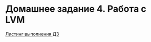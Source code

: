 # Домашнее задание 4. Работа с LVM

[Листинг выполнения ДЗ](https://vadb.notion.site/4-LVM-0e69023d246443519b6bcc8c71432206)